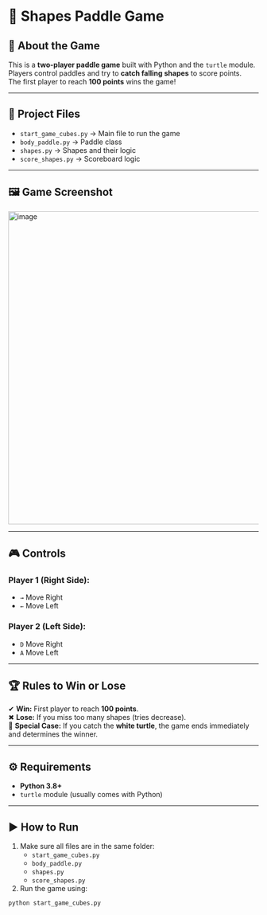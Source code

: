 # 🏓 Shapes Paddle Game

## 📖 About the Game
This is a **two-player paddle game** built with Python and the `turtle` module.  
Players control paddles and try to **catch falling shapes** to score points.  
The first player to reach **100 points** wins the game!

---

## 📂 Project Files
- `start_game_cubes.py` → Main file to run the game
- `body_paddle.py` → Paddle class
- `shapes.py` → Shapes and their logic
- `score_shapes.py` → Scoreboard logic

---

## 🖼 Game Screenshot
<img width="1200" height="629" alt="image" src="https://github.com/user-attachments/assets/9c4703dd-b189-4199-a993-1b644dbd883b" />


---

## 🎮 Controls
### Player 1 (Right Side):
- `→` Move Right
- `←` Move Left

### Player 2 (Left Side):
- `D` Move Right
- `A` Move Left

---

## 🏆 Rules to Win or Lose
✔ **Win:** First player to reach **100 points**.  
✖ **Lose:** If you miss too many shapes (tries decrease).  
🐢 **Special Case:** If you catch the **white turtle**, the game ends immediately and determines the winner.  

---

## ⚙️ Requirements
- **Python 3.8+**
- `turtle` module (usually comes with Python)

---

## ▶️ How to Run
1. Make sure all files are in the same folder:
   - `start_game_cubes.py`
   - `body_paddle.py`
   - `shapes.py`
   - `score_shapes.py`
2. Run the game using:
```bash
python start_game_cubes.py

